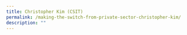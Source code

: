 ```yaml
---
title: Christopher Kim (CSIT)
permalink: /making-the-switch-from-private-sector-christopher-kim/
description: ""
---
```



